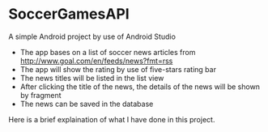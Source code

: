 # SoccerGamesAPI
A simple Android project by use of Android Studio
- The app bases on a list of soccer news articles from http://www.goal.com/en/feeds/news?fmt=rss
- The app will show the rating by use of five-stars rating bar
- The news titles will be listed in the list view
- After clicking the title of the news, the details of the news will be shown by fragment
- The news can be saved in the database

Here is a brief explaination of what I have done in this project.
